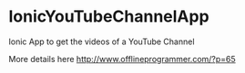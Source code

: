 # IonicYouTubeChannelApp
Ionic App to get the videos of a YouTube Channel

More details here http://www.offlineprogrammer.com/?p=65

